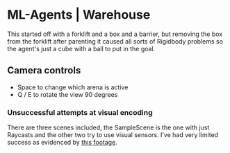 # ML-Agents | Warehouse

This started off with a forklift and a box and a barrier, but removing the box from the forklift after parenting it caused all sorts of Rigidbody problems so the agent's just a cube with a ball to put in the goal.

## Camera controls
* Space to change which arena is active
* Q / E to rotate the view 90 degrees

### Unsuccessful attempts at visual encoding
There are three scenes included, the SampleScene is the one with just Raycasts and the other two try to use visual sensors. I've had very limited success as evidenced by [this footage](https://gfycat.com/threadbareglisteningboa).
